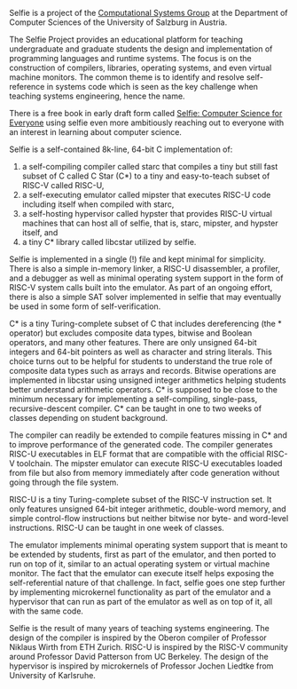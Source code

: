 Selfie is a project of the [Computational Systems Group](http://www.cs.uni-salzburg.at/~ck) at the Department of Computer Sciences of the University of Salzburg in Austria.

The Selfie Project provides an educational platform for teaching undergraduate and graduate students the design and implementation of programming languages and runtime systems. The focus is on the construction of compilers, libraries, operating systems, and even virtual machine monitors. The common theme is to identify and resolve self-reference in systems code which is seen as the key challenge when teaching systems engineering, hence the name.

There is a free book in early draft form called [Selfie: Computer Science for Everyone](http://leanpub.com/selfie) using selfie even more ambitiously reaching out to everyone with an interest in learning about computer science.

Selfie is a self-contained 8k-line, 64-bit C implementation of:

1. a self-compiling compiler called starc that compiles
   a tiny but still fast subset of C called C Star (C*) to
   a tiny and easy-to-teach subset of RISC-V called RISC-U,
2. a self-executing emulator called mipster that executes
   RISC-U code including itself when compiled with starc,
3. a self-hosting hypervisor called hypster that provides
   RISC-U virtual machines that can host all of selfie,
   that is, starc, mipster, and hypster itself, and
4. a tiny C* library called libcstar utilized by selfie.

Selfie is implemented in a single (!) file and kept minimal for simplicity. There is also a simple in-memory linker, a RISC-U disassembler, a profiler, and a debugger as well as minimal operating system support in the form of RISC-V system calls built into the emulator. As part of an ongoing effort, there is also a simple SAT solver implemented in selfie that may eventually be used in some form of self-verification.

C* is a tiny Turing-complete subset of C that includes dereferencing (the * operator) but excludes composite data types, bitwise and Boolean operators, and many other features. There are only unsigned 64-bit integers and 64-bit pointers as well as character and string literals. This choice turns out to be helpful for students to understand the true role of composite data types such as arrays and records. Bitwise operations are implemented in libcstar using unsigned integer arithmetics helping students better understand arithmetic operators. C* is supposed to be close to the minimum necessary for implementing a self-compiling, single-pass, recursive-descent compiler. C* can be taught in one to two weeks of classes depending on student background.

The compiler can readily be extended to compile features missing in C* and to improve performance of the generated code. The compiler generates RISC-U executables in ELF format that are compatible with the official RISC-V toolchain. The mipster emulator can execute RISC-U executables loaded from file but also from memory immediately after code generation without going through the file system.

RISC-U is a tiny Turing-complete subset of the RISC-V instruction set. It only features unsigned 64-bit integer arithmetic, double-word memory, and simple control-flow instructions but neither bitwise nor byte- and word-level instructions. RISC-U can be taught in one week of classes.

The emulator implements minimal operating system support that is meant to be extended by students, first as part of the emulator, and then ported to run on top of it, similar to an actual operating system or virtual machine monitor. The fact that the emulator can execute itself helps exposing the self-referential nature of that challenge. In fact, selfie goes one step further by implementing microkernel functionality as part of the emulator and a hypervisor that can run as part of the emulator as well as on top of it, all with the same code.

Selfie is the result of many years of teaching systems engineering. The design of the compiler is inspired by the Oberon compiler of Professor Niklaus Wirth from ETH Zurich. RISC-U is inspired by the RISC-V community around Professor David Patterson from UC Berkeley. The design of the hypervisor is inspired by microkernels of Professor Jochen Liedtke from University of Karlsruhe.